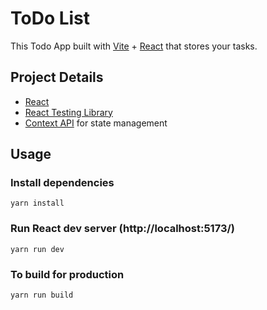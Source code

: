 # ToDo List

This Todo App built with [Vite](https://vitejs.dev/) + [React](https://reactjs.org/) that stores your tasks.

## Project Details

- [React](https://reactjs.org/)
- [React Testing Library](https://testing-library.com/docs/react-testing-library/intro/)
- [Context API](https://reactjs.org/docs/context.html) for state management

## Usage

### Install dependencies

```
yarn install
```

### Run React dev server (http://localhost:5173/)

```
yarn run dev
```

### To build for production

```
yarn run build
```
